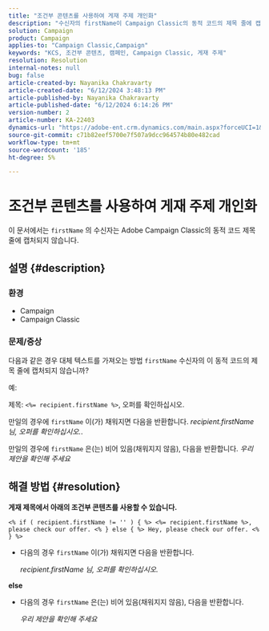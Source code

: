 ```yaml
---
title: "조건부 콘텐츠를 사용하여 게재 주제 개인화"
description: "수신자의 firstName이 Campaign Classic의 동적 코드의 제목 줄에 캡처되지 않은 경우 대체 텍스트를 가져오는 방법을 알아봅니다."
solution: Campaign
product: Campaign
applies-to: "Campaign Classic,Campaign"
keywords: "KCS, 조건부 콘텐츠, 캠페인, Campaign Classic, 게재 주제"
resolution: Resolution
internal-notes: null
bug: false
article-created-by: Nayanika Chakravarty
article-created-date: "6/12/2024 3:48:13 PM"
article-published-by: Nayanika Chakravarty
article-published-date: "6/12/2024 6:14:26 PM"
version-number: 2
article-number: KA-22403
dynamics-url: "https://adobe-ent.crm.dynamics.com/main.aspx?forceUCI=1&pagetype=entityrecord&etn=knowledgearticle&id=e17b0929-d328-ef11-840b-0022480a40c2"
source-git-commit: c71b82eef5700e7f507a9dcc964574b80e482cad
workflow-type: tm+mt
source-wordcount: '185'
ht-degree: 5%

---
```


# 조건부 콘텐츠를 사용하여 게재 주제 개인화


이 문서에서는 `firstName` 의 수신자는 Adobe Campaign Classic의 동적 코드 제목 줄에 캡처되지 않습니다.

## 설명 {#description}


### <b>환경</b>

- Campaign
- Campaign Classic


### <b>문제/증상</b>

다음과 같은 경우 대체 텍스트를 가져오는 방법 `firstName` 수신자의 이 동적 코드의 제목 줄에 캡처되지 않습니까?

예:

제목: `<%= recipient.firstName %>`, 오퍼를 확인하십시오.

만일의 경우에 `firstName` 이(가) 채워지면 다음을 반환합니다. *recipient.firstName 님, 오퍼를 확인하십시오.*.

만일의 경우에 `firstName` 은(는) 비어 있음(채워지지 않음), 다음을 반환합니다. *우리 제안을 확인해 주세요*




## 해결 방법 {#resolution}


<b>게재 제목에서 아래의 조건부 콘텐츠를 사용할 수 있습니다.</b>

`<% if ( recipient.firstName != '' ) { %> <%= recipient.firstName %>, please check our offer. <% } else { %> Hey, please check our offer. <% } %>`

- 다음의 경우 `firstName` 이(가) 채워지면 다음을 반환합니다.

  *recipient.firstName 님, 오퍼를 확인하십시오.*


<b>else</b>

- 다음의 경우 `firstName` 은(는) 비어 있음(채워지지 않음), 다음을 반환합니다.

  *우리 제안을 확인해 주세요*

